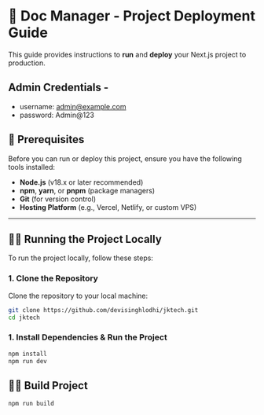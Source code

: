 # 🚀 Doc Manager - Project Deployment Guide

This guide provides instructions to **run** and **deploy** your Next.js project to production.

## Admin Credentials - 

- username: admin@example.com
- password: Admin@123

## 🧾 Prerequisites

Before you can run or deploy this project, ensure you have the following tools installed:

- **Node.js** (v18.x or later recommended)
- **npm**, **yarn**, or **pnpm** (package managers)
- **Git** (for version control)
- **Hosting Platform** (e.g., Vercel, Netlify, or custom VPS)

---


## 🏃‍♂️ Running the Project Locally

To run the project locally, follow these steps:

### 1. Clone the Repository

Clone the repository to your local machine:

```bash
git clone https://github.com/devisinghlodhi/jktech.git
cd jktech

```

### 1. Install Dependencies & Run the Project

```bash
npm install
npm run dev

```

## 🏃‍♂️ Build Project

```bash
npm run build
```



